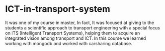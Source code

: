 # ICT-in-transport-system
It was one of my course in master, In fact, It was focused at giving to the students a scientific approach to transport engineering with a special focus on ITS (Intelligent Transport Systems), helping them to acquire an integrated vision among transport and ICT. In this course we learned working with mongodb and worked with carsharing database.
